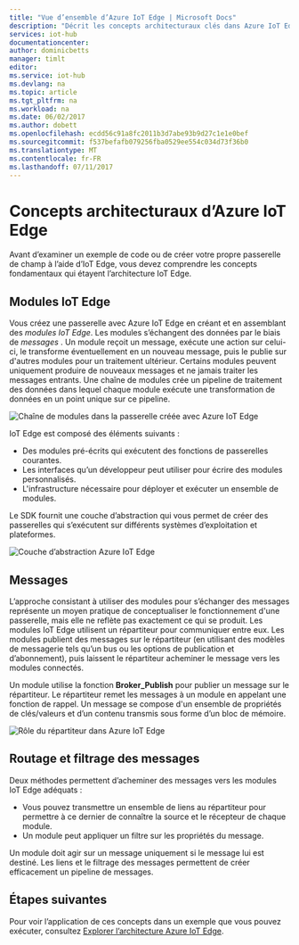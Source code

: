 ```yaml
---
title: "Vue d’ensemble d’Azure IoT Edge | Microsoft Docs"
description: "Décrit les concepts architecturaux clés dans Azure IoT Edge tels que les passerelles, les modules et les répartiteurs."
services: iot-hub
documentationcenter: 
author: dominicbetts
manager: timlt
editor: 
ms.service: iot-hub
ms.devlang: na
ms.topic: article
ms.tgt_pltfrm: na
ms.workload: na
ms.date: 06/02/2017
ms.author: dobett
ms.openlocfilehash: ecdd56c91a8fc2011b3d7abe93b9d27c1e1e0bef
ms.sourcegitcommit: f537befafb079256fba0529ee554c034d73f36b0
ms.translationtype: MT
ms.contentlocale: fr-FR
ms.lasthandoff: 07/11/2017
---
```

# <a name="azure-iot-edge-architectural-concepts"></a>Concepts architecturaux d’Azure IoT Edge

Avant d’examiner un exemple de code ou de créer votre propre passerelle de champ à l’aide d’IoT Edge, vous devez comprendre les concepts fondamentaux qui étayent l’architecture IoT Edge.

## <a name="iot-edge-modules"></a>Modules IoT Edge

Vous créez une passerelle avec Azure IoT Edge en créant et en assemblant des *modules IoT Edge*. Les modules s’échangent des données par le biais de *messages* . Un module reçoit un message, exécute une action sur celui-ci, le transforme éventuellement en un nouveau message, puis le publie sur d'autres modules pour un traitement ultérieur. Certains modules peuvent uniquement produire de nouveaux messages et ne jamais traiter les messages entrants. Une chaîne de modules crée un pipeline de traitement des données dans lequel chaque module exécute une transformation de données en un point unique sur ce pipeline.

![Chaîne de modules dans la passerelle créée avec Azure IoT Edge][1]

IoT Edge est composé des éléments suivants :

* Des modules pré-écrits qui exécutent des fonctions de passerelles courantes.
* Les interfaces qu’un développeur peut utiliser pour écrire des modules personnalisés.
* L'infrastructure nécessaire pour déployer et exécuter un ensemble de modules.

Le SDK fournit une couche d’abstraction qui vous permet de créer des passerelles qui s’exécutent sur différents systèmes d’exploitation et plateformes.

![Couche d’abstraction Azure IoT Edge][2]

## <a name="messages"></a>Messages

L’approche consistant à utiliser des modules pour s’échanger des messages représente un moyen pratique de conceptualiser le fonctionnement d'une passerelle, mais elle ne reflète pas exactement ce qui se produit. Les modules IoT Edge utilisent un répartiteur pour communiquer entre eux. Les modules publient des messages sur le répartiteur (en utilisant des modèles de messagerie tels qu’un bus ou les options de publication et d’abonnement), puis laissent le répartiteur acheminer le message vers les modules connectés.

Un module utilise la fonction **Broker_Publish** pour publier un message sur le répartiteur. Le répartiteur remet les messages à un module en appelant une fonction de rappel. Un message se compose d'un ensemble de propriétés de clés/valeurs et d’un contenu transmis sous forme d’un bloc de mémoire.

![Rôle du répartiteur dans Azure IoT Edge][3]

## <a name="message-routing-and-filtering"></a>Routage et filtrage des messages

Deux méthodes permettent d’acheminer des messages vers les modules IoT Edge adéquats :

* Vous pouvez transmettre un ensemble de liens au répartiteur pour permettre à ce dernier de connaître la source et le récepteur de chaque module.
* Un module peut appliquer un filtre sur les propriétés du message.

Un module doit agir sur un message uniquement si le message lui est destiné. Les liens et le filtrage des messages permettent de créer efficacement un pipeline de messages.

## <a name="next-steps"></a>Étapes suivantes

Pour voir l’application de ces concepts dans un exemple que vous pouvez exécuter, consultez [Explorer l’architecture Azure IoT Edge][lnk-hello-world].

<!-- Images -->
[1]: media/iot-hub-iot-edge-overview/modules.png
[2]: media/iot-hub-iot-edge-overview/modules_2.png
[3]: media/iot-hub-iot-edge-overview/messages_1.png

<!-- Links -->
[lnk-hello-world]: ./iot-hub-linux-iot-edge-get-started.md